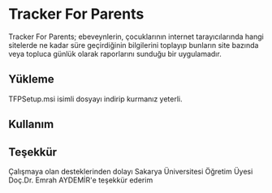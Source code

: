 # Tracker For Parents

Tracker For Parents; ebeveynlerin, çocuklarının internet tarayıcılarında hangi sitelerde ne kadar süre geçirdiğinin bilgilerini toplayıp bunların site bazında veya topluca günlük olarak raporlarını sunduğu bir uygulamadır.

## Yükleme

TFPSetup.msi isimli dosyayı indirip kurmanız yeterli.

## Kullanım



## Teşekkür

Çalışmaya olan desteklerinden dolayı Sakarya Üniversitesi Öğretim Üyesi Doç.Dr. Emrah AYDEMİR'e teşekkür ederim
